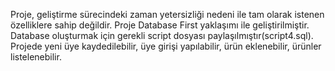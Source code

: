 Proje, geliştirme sürecindeki zaman yetersizliği nedeni ile tam olarak istenen özelliklere sahip değildir. Proje Database First yaklaşımı ile geliştirilmiştir. Database oluşturmak için gerekli script dosyası paylaşılmıştır(script4.sql). Projede yeni üye kaydedilebilir, üye girişi yapılabilir, ürün eklenebilir, ürünler listelenebilir. 
